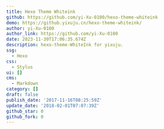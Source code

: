 ```yaml
---
title: Hexo Theme Whiteink
github: https://github.com/yi-Xu-0100/hexo-theme-whiteink
demo: https://github.yixuju.cn/hexo-theme-whiteink/
author: yi-Xu-0100
author_link: https://github.com/yi-Xu-0100
date: 2023-11-30T17:06:35.674Z
description: hexo-theme-WhiteInk for yixuju.
ssg:
  - Hexo
css:
  - Stylus
ui: []
cms:
  - Markdown
category: []
draft: false
publish_date: '2017-11-16T08:25:59Z'
update_date: '2018-02-01T07:07:39Z'
github_star: 0
github_fork: 0
---
```

